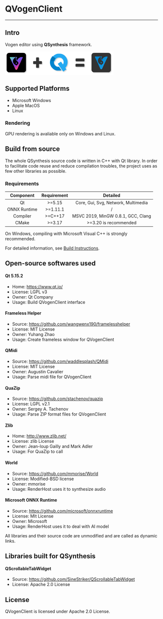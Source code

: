 # QVogenClient

---

## Intro

Vogen editor using **QSynthesis** framework.

![Display](./docs/images/vogen-plus.png)

## Supported Platforms

+ Microsoft Windows
+ Apple MacOS
+ Linux

### Rendering

GPU rendering is avaliable only on Windows and Linux.

## Build from source

The whole QSynthesis source code is written in C++ with Qt library. In order to facilitate code reuse and reduce compilation troubles, the project uses as few other libraries as possible.

### Requirements

| Component    | Requirement | Detailed |
| :----:       | :----:      | :----:   |
| Qt           | >=5.15      | Core, Gui, Svg, Network, Multimedia    |
| ONNX Runtime | >=1.11.1    | / |
| Compiler     | >=C++17     | MSVC 2019, MinGW 0.8.1, GCC, Clang   |
| CMake        | >=3.17      | >=3.20 is recommended  |

On Windows, compiling with Microsoft Visual C++ is strongly recommended.

For detailed information, see [Build Instructions](./docs/build-insturctions.md).

## Open-source softwares used

#### Qt 5.15.2
+ Home: https://www.qt.io/
+ License: LGPL v3
+ Owner: Qt Company
+ Usage: Build QVogenClient interface

#### Frameless Helper
+ Source: https://github.com/wangwenx190/framelesshelper
+ License: MIT License
+ Owner: Yuhang Zhao
+ Usage: Create frameless window for QVogenClient

#### QMidi
+ Source: https://github.com/waddlesplash/QMidi
+ License: MIT License
+ Owner: Augustin Cavalier
+ Usage: Parse midi file for QVogenClient

#### QuaZip
+ Source: https://github.com/stachenov/quazip
+ License: LGPL v2.1
+ Owner: Sergey A. Tachenov
+ Usage: Parse ZIP format files for QVogenClient

#### Zlib
+ Home: http://www.zlib.net/
+ License: zlib License
+ Owner: Jean-loup Gailly and Mark Adler
+ Usage: For QuaZip to call

#### World
+ Source: https://github.com/mmorise/World
+ License: Modified-BSD license
+ Owner: mmorise
+ Usage: RenderHost uses it to synthesize audio

#### Microsoft ONNX Runtime

+ Source: https://github.com/microsoft/onnxruntime
+ License: MIt License
+ Owner: Microsoft
+ Usage: RenderHost uses it to deal with AI model

All libraries and their source code are unmodified and are called as dynamic links.

## Libraries built for QSynthesis

#### QScrollableTabWidget

+ Source: https://github.com/SineStriker/QScrollableTabWidget
+ License: Apache 2.0 License

## License

QVogenClient is licensed under Apache 2.0 License.